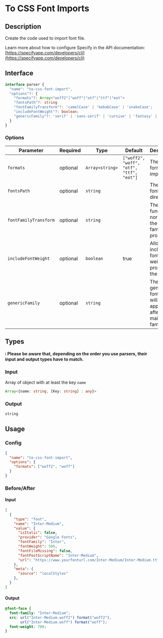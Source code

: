 # To CSS Font Imports

## Description

Create the code used to import font file.

Learn more about how to configure Specify in the API documentation: [https://specifyapp.com/developers/cli](https://specifyapp.com/developers/cli)

## Interface 

```ts
interface parser {
  "name": "to-css-font-import",
  "options"?: {
    "formats"?: Array<"woff2"|"woff"|"otf"|"ttf"|"eot">
    "fontsPath"?: string
    "fontFamilyTransform"?: 'camelCase' | 'kebabCase' | 'snakeCase';
    "includeFontWeight"?: boolean;
    "genericFamily"?: 'serif' | 'sans-serif' | 'cursive' | 'fantasy' | 'monospace';
  }
}
```

### Options
| Parameter             | Required | Type            | Default                                  | Description                                                        |
| --------------------- | -------- | --------------- | ---------------------------------------- | ------------------------------------------------------------------ |
| `formats`             | optional | `Array<string>` | `["woff2", "woff", "otf", "ttf", "eot"]` | The list of formats to import                                      |
| `fontsPath`           | optional | `string`        |                                          | The path of font's directory                                       |
| `fontFamilyTransform` | optional | `string`        |                                          | The function to normalize the font-family property                 |
| `includeFontWeight`   | optional | `boolean`       | true                                     | Allow to include the font-weight property in the result            |
| `genericFamily`       | optional | `string`        |                                          | The generic font family will be applied after the main font family |

## Types

ℹ️ **Please be aware that, depending on the order you use parsers, their input and output types have to match.**

### Input

Array of object with at least the key `name`

```ts
Array<{name: string, [Key: string] : any}>
```

### Output

```ts
string
```


## Usage
### Config

```json
{
  "name": "to-css-font-import",
  "options": {
    "formats": ["woff2", "woff"]
  }
}
```
### Before/After

#### Input

```json
[
  {
    "type": "font",
    "name": "Inter-Medium",
    "value": {
      "isItalic": false,
      "provider": "Google Fonts",
      "fontFamily": "Inter",
      "fontWeight": 500,
      "fontFileMissing": false,
      "fontPostScriptName": "Inter-Medium",
      "url": "https://www.yourfonturl.com/Inter-Medium/Inter-Medium.ttf"
    },
    "meta": {
      "source": "localStyles"
    },
  }
]
```
#### Output

```css
@font-face {
  font-family: "Inter-Medium";
  src: url("Inter-Medium.woff2") format("woff2"),
       url("Inter-Medium.woff") format("woff");
  font-weight: 700;
}
```

